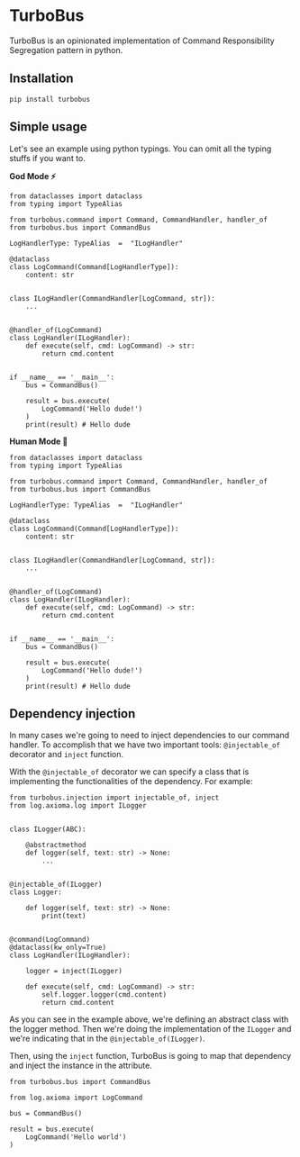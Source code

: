 # TurboBus

TurboBus is an opinionated implementation of Command Responsibility Segregation pattern in python.

## Installation
```
pip install turbobus
```

## Simple usage
Let's see an example using python typings. You can omit all the typing stuffs if you want to.

**God Mode ⚡**
```python3
from dataclasses import dataclass
from typing import TypeAlias

from turbobus.command import Command, CommandHandler, handler_of
from turbobus.bus import CommandBus

LogHandlerType: TypeAlias  =  "ILogHandler"

@dataclass
class LogCommand(Command[LogHandlerType]):
    content: str


class ILogHandler(CommandHandler[LogCommand, str]):
    ...


@handler_of(LogCommand)
class LogHandler(ILogHandler):
    def execute(self, cmd: LogCommand) -> str:
        return cmd.content


if __name__ == '__main__':
    bus = CommandBus()

    result = bus.execute(
        LogCommand('Hello dude!')
    )
    print(result) # Hello dude
```

**Human Mode 🥱**
```python3
from dataclasses import dataclass
from typing import TypeAlias

from turbobus.command import Command, CommandHandler, handler_of
from turbobus.bus import CommandBus

LogHandlerType: TypeAlias  =  "ILogHandler"

@dataclass
class LogCommand(Command[LogHandlerType]):
    content: str


class ILogHandler(CommandHandler[LogCommand, str]):
    ...


@handler_of(LogCommand)
class LogHandler(ILogHandler):
    def execute(self, cmd: LogCommand) -> str:
        return cmd.content


if __name__ == '__main__':
    bus = CommandBus()

    result = bus.execute(
        LogCommand('Hello dude!')
    )
    print(result) # Hello dude
```

## Dependency injection
In many cases we're going to need to inject dependencies to our command handler. To accomplish that we have two important tools: `@injectable_of` decorator and `inject` function. 

With the `@injectable_of` decorator we can specify a class that is implementing the functionalities of the dependency. For example:

```python3
from turbobus.injection import injectable_of, inject
from log.axioma.log import ILogger


class ILogger(ABC):

    @abstractmethod
    def logger(self, text: str) -> None:
        ...


@injectable_of(ILogger)
class Logger:

    def logger(self, text: str) -> None:
        print(text)


@command(LogCommand)
@dataclass(kw_only=True)
class LogHandler(ILogHandler):

    logger = inject(ILogger)

    def execute(self, cmd: LogCommand) -> str:
		self.logger.logger(cmd.content)
        return cmd.content

```

As you can see in the example above, we're defining an abstract class with the logger method. Then we're doing the implementation of the `ILogger` and we're indicating that in the `@injectable_of(ILogger)`. 

Then, using the `inject` function, TurboBus is going to map that dependency and inject the instance in the attribute.



```
from turbobus.bus import CommandBus

from log.axioma import LogCommand

bus = CommandBus()

result = bus.execute(
    LogCommand('Hello world')
)
```